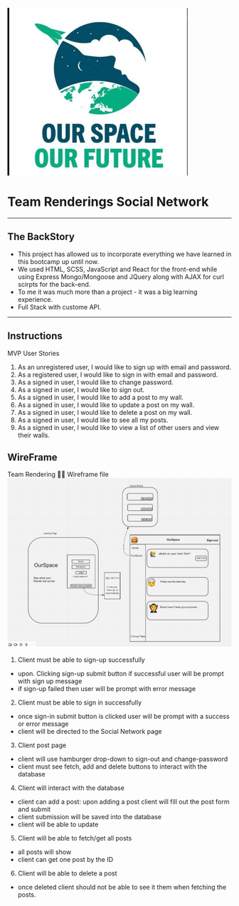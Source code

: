[![Team Rendering](images/OurSpaceLogo.jpeg)]() 
# Team Renderings Social Network
---
## The BackStory
- This project has allowed us to incorporate everything we have learned in this bootcamp up until now.
- We used HTML, SCSS, JavaScript and React for the front-end while using Express Mongo/Mongoose and JQuery along with AJAX for curl scirpts for the back-end.
- To me it was much more than a project - it was a big learning experience.
- Full Stack with custome API.
---
## Instructions
MVP User Stories
1. As an unregistered user, I would like to sign up with email and password.
2. As a registered user, I would like to sign in with email and password.
3. As a signed in user, I would like to change password.
4. As a signed in user, I would like to sign out.
5. As a signed in user, I would like to add a post to my wall.
6. As a signed in user, I would like to update a post on my wall.
7. As a signed in user, I would like to delete a post on my wall.
8. As a signed in user, I would like to see all my posts.
9. As a signed in user, I would like to view a list of other users and view their walls.


## WireFrame
Team Rendering 🤌🏽 Wireframe file
![**Team Renderingwireframe**](images/Wireframe.jpeg)


 1. Client must be able to sign-up successfully
 - upon. Clicking sign-up  submit button if successful user will be prompt with sign up message
 - if sign-up failed then user will be prompt with error message

 2. Client must be able to sign in successfully
 - once sign-in submit button is clicked user will be prompt with a success or error message
 - client will be directed to the Social Network page

 3. Client post page
 - client will use hamburger drop-down to sign-out and change-password
 - client must see fetch, add and delete buttons to interact with the database

4. Client will interact with the database
 - client can add a post: upon adding a post client will fill out the post form and submit
 - client submission will be saved into the database
- client will be able to update
 5. Client will be able to fetch/get all posts
- all posts will show
- client can get one post by the ID

 6. Client will be able to delete a post
 - once deleted client should not be able to see it them when fetching the posts.